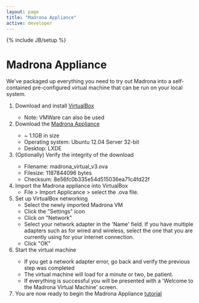```yaml
---
layout: page
title: "Madrona Appliance"
active: developer
---
```

{% include JB/setup %}
<div class="row">
<div class="span8">
<h1>Madrona Appliance</h1>
<p>We've packaged up everything you need to try out Madrona into a self-contained pre-configured virtual machine that can be run on your local system. 
</p>
<ol>
	<li>Download and install <a href="http://www.virtualbox.org/">VirtualBox</a></li>
		<ul>
			<li>Note: VMWare can also be used</li>
		</ul>
	<li>Download the <a href="https://s3.amazonaws.com/madrona_vm/madrona_virtual_v3.ova">Madrona Appliance</a></li>
		<ul>
			<li>~ 1.1GB in size</li>
			<li>Operating system: Ubuntu 12.04 Server 32-bit</li>
			<li>Desktop: LXDE</li>
		</ul>	
	<li>(Optionally) Verify the integrity of the download</li>
		<ul>
			<li>Filename: madrona_virtual_v3.ova</li>
			<li>Filesize: 1187844096 bytes</li>
			<li>Checksum: 8e56fc0b335e54d515036ea71c4fd22f</li>
		</ul>
	<li>Import the Madrona appliance into VirtualBox
		<ul>
			<li>File > Import Applicance > select the .ova file.</li>
		</ul>
	</li>
	<li>Set up VirtualBox networking
		<ul>
			<li>Select the newly imported Madrona VM</li>
			<li>Click the "Settings" icon</li>
			<li>Click on "Network"</li>
			<li>Select your network adapter in the 'Name' field.  If you have multiple adapters such as for wired and wireless, select the one that you are currently using for your internet connection.</li>
			<li>Click "OK"</li>
		</ul>
	</li>
	<li>Start the virtual machine</li>
		<ul>
			<li>If you get a network adapter error, go back and verify the previous step was completed</li>
			<li>The virtual machine will load for a minute or two, be patient.</li>
			<li>If everything is successful you will be presented with a 'Welcome to the Madrona Virtual Machine' screen.</li>
		</ul>	
	<li>You are now ready to begin the Madrona Appliance <a href="http://ecotrust.github.com/madrona/docs/tutorial_appgen.html">tutorial</a></li>
</ol>
</div>
</div>